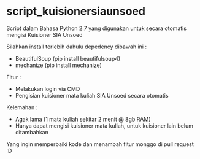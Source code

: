 # script_kuisionersiaunsoed
Script dalam Bahasa Python 2.7 yang digunakan untuk secara otomatis mengisi Kuisioner SIA Unsoed

Silahkan install terlebih dahulu depedency dibawah ini :
- BeautifulSoup (pip install beautifulsoup4)
- mechanize (pip install mechanize)

Fitur :
- Melakukan login via CMD
- Pengisian kuisioner mata kuliah SIA Unsoed secara otomatis

Kelemahan :
- Agak lama (1 mata kuliah sekitar 2 menit @ 8gb RAM)
- Hanya dapat mengisi kuisioner mata kuliah, untuk kuisioner lain belum ditambahkan

Yang ingin memperbaiki kode dan menambah fitur monggo di pull request :D
